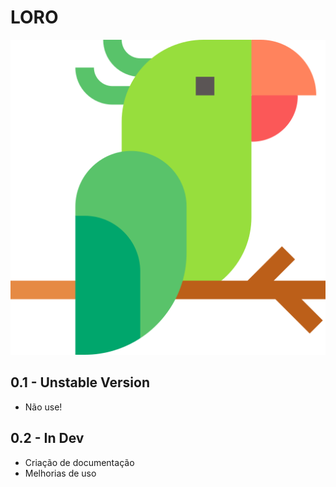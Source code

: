 # LORO

![LORO](/media/logo512px.png)

## 0.1 - Unstable Version
- Não use! 

## 0.2 - In Dev
- Criação de documentação
- Melhorias de uso